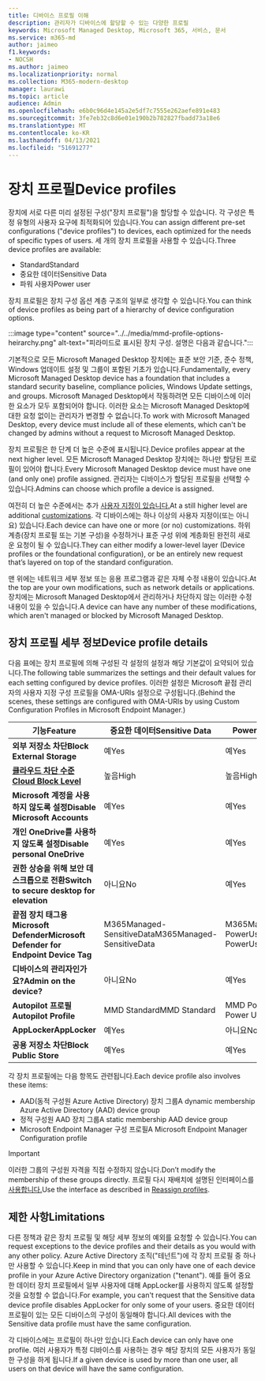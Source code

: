 ```yaml
---
title: 디바이스 프로필 이해
description: 관리자가 디바이스에 할당할 수 있는 다양한 프로필
keywords: Microsoft Managed Desktop, Microsoft 365, 서비스, 문서
ms.service: m365-md
author: jaimeo
f1.keywords:
- NOCSH
ms.author: jaimeo
ms.localizationpriority: normal
ms.collection: M365-modern-desktop
manager: laurawi
ms.topic: article
audience: Admin
ms.openlocfilehash: e6b0c96d4e145a2e5df7c7555e262aefe891e483
ms.sourcegitcommit: 3fe7eb32c8d6e01e190b2b782827fbadd73a18e6
ms.translationtype: MT
ms.contentlocale: ko-KR
ms.lasthandoff: 04/13/2021
ms.locfileid: "51691277"
---
```

# <a name="device-profiles"></a><span data-ttu-id="cdab0-104">장치 프로필</span><span class="sxs-lookup"><span data-stu-id="cdab0-104">Device profiles</span></span>

<span data-ttu-id="cdab0-105">장치에 서로 다른 미리 설정된 구성("장치 프로필")을 할당할 수 있습니다. 각 구성은 특정 유형의 사용자 요구에 최적화되어 있습니다.</span><span class="sxs-lookup"><span data-stu-id="cdab0-105">You can assign different pre-set configurations ("device profiles") to devices, each optimized for the needs of specific types of users.</span></span> <span data-ttu-id="cdab0-106">세 개의 장치 프로필을 사용할 수 있습니다.</span><span class="sxs-lookup"><span data-stu-id="cdab0-106">Three device profiles are available:</span></span>

- <span data-ttu-id="cdab0-107">Standard</span><span class="sxs-lookup"><span data-stu-id="cdab0-107">Standard</span></span>
- <span data-ttu-id="cdab0-108">중요한 데이터</span><span class="sxs-lookup"><span data-stu-id="cdab0-108">Sensitive Data</span></span>
- <span data-ttu-id="cdab0-109">파워 사용자</span><span class="sxs-lookup"><span data-stu-id="cdab0-109">Power user</span></span>

<span data-ttu-id="cdab0-110">장치 프로필은 장치 구성 옵션 계층 구조의 일부로 생각할 수 있습니다.</span><span class="sxs-lookup"><span data-stu-id="cdab0-110">You can think of device profiles as being part of a hierarchy of device configuration options.</span></span>

:::image type="content" source="../../media/mmd-profile-options-heirarchy.png" alt-text="피라미드로 표시된 장치 구성. 설명은 다음과 같습니다.":::

<span data-ttu-id="cdab0-112">기본적으로 모든 Microsoft Managed Desktop 장치에는 표준 보안 기준, 준수 정책, Windows 업데이트 설정 및 그룹이 포함된 기초가 있습니다.</span><span class="sxs-lookup"><span data-stu-id="cdab0-112">Fundamentally, every Microsoft Managed Desktop device has a foundation that includes a standard security baseline, compliance policies, Windows Update settings, and groups.</span></span> <span data-ttu-id="cdab0-113">Microsoft Managed Desktop에서 작동하려면 모든 디바이스에 이러한 요소가 모두 포함되어야 합니다. 이러한 요소는 Microsoft Managed Desktop에 대한 요청 없이는 관리자가 변경할 수 없습니다.</span><span class="sxs-lookup"><span data-stu-id="cdab0-113">To work with Microsoft Managed Desktop, every device must include all of these elements, which can't be changed by admins without a request to Microsoft Managed Desktop.</span></span>

<span data-ttu-id="cdab0-114">장치 프로필은 한 단계 더 높은 수준에 표시됩니다.</span><span class="sxs-lookup"><span data-stu-id="cdab0-114">Device profiles appear at the next higher level.</span></span> <span data-ttu-id="cdab0-115">모든 Microsoft Managed Desktop 장치에는 하나만 할당된 프로필이 있어야 합니다.</span><span class="sxs-lookup"><span data-stu-id="cdab0-115">Every Microsoft Managed Desktop device must have one (and only one) profile assigned.</span></span> <span data-ttu-id="cdab0-116">관리자는 디바이스가 할당된 프로필을 선택할 수 있습니다.</span><span class="sxs-lookup"><span data-stu-id="cdab0-116">Admins can choose which profile a device is assigned.</span></span>

<span data-ttu-id="cdab0-117">여전히 더 높은 수준에서는 추가 [사용자 지정이 있습니다.](customizing.md)</span><span class="sxs-lookup"><span data-stu-id="cdab0-117">At a still higher level are additional [customizations](customizing.md).</span></span> <span data-ttu-id="cdab0-118">각 디바이스에는 하나 이상의 사용자 지정이(또는 아니요) 있습니다.</span><span class="sxs-lookup"><span data-stu-id="cdab0-118">Each device can have one or more (or no) customizations.</span></span> <span data-ttu-id="cdab0-119">하위 계층(장치 프로필 또는 기본 구성)을 수정하거나 표준 구성 위에 계층화된 완전히 새로운 요청이 될 수 있습니다.</span><span class="sxs-lookup"><span data-stu-id="cdab0-119">They can either modify a lower-level layer (Device profiles or the foundational configuration),  or be an entirely new request that’s layered on top of the standard configuration.</span></span>

<span data-ttu-id="cdab0-120">맨 위에는 네트워크 세부 정보 또는 응용 프로그램과 같은 자체 수정 내용이 있습니다.</span><span class="sxs-lookup"><span data-stu-id="cdab0-120">At the top are your own modifications, such as network details or applications.</span></span> <span data-ttu-id="cdab0-121">장치에는 Microsoft Managed Desktop에서 관리하거나 차단하지 않는 이러한 수정 내용이 있을 수 있습니다.</span><span class="sxs-lookup"><span data-stu-id="cdab0-121">A device can have any number of these modifications, which aren't managed or blocked by Microsoft Managed Desktop.</span></span>


## <a name="device-profile-details"></a><span data-ttu-id="cdab0-122">장치 프로필 세부 정보</span><span class="sxs-lookup"><span data-stu-id="cdab0-122">Device profile details</span></span>

<span data-ttu-id="cdab0-123">다음 표에는 장치 프로필에 의해 구성된 각 설정의 설정과 해당 기본값이 요약되어 있습니다.</span><span class="sxs-lookup"><span data-stu-id="cdab0-123">The following table summarizes the settings and their default values for each setting configured by device profiles.</span></span> <span data-ttu-id="cdab0-124">이러한 설정은 Microsoft 끝점 관리자의 사용자 지정 구성 프로필을 OMA-URIs 설정으로 구성됩니다.</span><span class="sxs-lookup"><span data-stu-id="cdab0-124">(Behind the scenes, these settings are configured with OMA-URIs by using Custom Configuration Profiles in Microsoft Endpoint Manager.)</span></span>

| <span data-ttu-id="cdab0-125">기능</span><span class="sxs-lookup"><span data-stu-id="cdab0-125">Feature</span></span> | <span data-ttu-id="cdab0-126">중요한 데이터</span><span class="sxs-lookup"><span data-stu-id="cdab0-126">Sensitive Data</span></span> | <span data-ttu-id="cdab0-127">Power User</span><span class="sxs-lookup"><span data-stu-id="cdab0-127">Power User</span></span> | <span data-ttu-id="cdab0-128">Standard</span><span class="sxs-lookup"><span data-stu-id="cdab0-128">Standard</span></span> |
|-----------------------------------------------------------------------------------------------------------------------------------------------------------|----------------------------|------------------------|-----------------------|
| <span data-ttu-id="cdab0-129">**외부 저장소 차단**</span><span class="sxs-lookup"><span data-stu-id="cdab0-129">**Block External Storage**</span></span>                                                                                                                               | <span data-ttu-id="cdab0-130">예</span><span class="sxs-lookup"><span data-stu-id="cdab0-130">Yes</span></span>                       | <span data-ttu-id="cdab0-131">예</span><span class="sxs-lookup"><span data-stu-id="cdab0-131">Yes</span></span>                   | <span data-ttu-id="cdab0-132">아니요</span><span class="sxs-lookup"><span data-stu-id="cdab0-132">No</span></span>                   |
| <span data-ttu-id="cdab0-133">**[클라우드 차단 수준](https://docs.microsoft.com/graph/api/resources/intune-deviceconfig-defendercloudblockleveltype)**</span><span class="sxs-lookup"><span data-stu-id="cdab0-133">**[Cloud Block Level](https://docs.microsoft.com/graph/api/resources/intune-deviceconfig-defendercloudblockleveltype)**</span></span> | <span data-ttu-id="cdab0-134">높음</span><span class="sxs-lookup"><span data-stu-id="cdab0-134">High</span></span>                      | <span data-ttu-id="cdab0-135">높음</span><span class="sxs-lookup"><span data-stu-id="cdab0-135">High</span></span>                  | <span data-ttu-id="cdab0-136">높음</span><span class="sxs-lookup"><span data-stu-id="cdab0-136">High</span></span>                 |
| <span data-ttu-id="cdab0-137">**Microsoft 계정을 사용하지 않도록 설정**</span><span class="sxs-lookup"><span data-stu-id="cdab0-137">**Disable Microsoft Accounts**</span></span>                                                                                                                           | <span data-ttu-id="cdab0-138">예</span><span class="sxs-lookup"><span data-stu-id="cdab0-138">Yes</span></span>                       | <span data-ttu-id="cdab0-139">예</span><span class="sxs-lookup"><span data-stu-id="cdab0-139">Yes</span></span>                   | <span data-ttu-id="cdab0-140">아니요</span><span class="sxs-lookup"><span data-stu-id="cdab0-140">No</span></span>                   |
| <span data-ttu-id="cdab0-141">**개인 OneDrive를 사용하지 않도록 설정**</span><span class="sxs-lookup"><span data-stu-id="cdab0-141">**Disable personal OneDrive**</span></span>                                                                                                                            | <span data-ttu-id="cdab0-142">예</span><span class="sxs-lookup"><span data-stu-id="cdab0-142">Yes</span></span>                       | <span data-ttu-id="cdab0-143">예</span><span class="sxs-lookup"><span data-stu-id="cdab0-143">Yes</span></span>                   | <span data-ttu-id="cdab0-144">아니요</span><span class="sxs-lookup"><span data-stu-id="cdab0-144">No</span></span>                   |
| <span data-ttu-id="cdab0-145">**권한 상승을 위해 보안 데스크톱으로 전환**</span><span class="sxs-lookup"><span data-stu-id="cdab0-145">**Switch to secure desktop for elevation**</span></span>                                                                                                               | <span data-ttu-id="cdab0-146">아니요</span><span class="sxs-lookup"><span data-stu-id="cdab0-146">No</span></span>                        | <span data-ttu-id="cdab0-147">예</span><span class="sxs-lookup"><span data-stu-id="cdab0-147">Yes</span></span>                   | <span data-ttu-id="cdab0-148">아니요</span><span class="sxs-lookup"><span data-stu-id="cdab0-148">No</span></span>                   |
| <span data-ttu-id="cdab0-149">**끝점 장치 태그용 Microsoft Defender**</span><span class="sxs-lookup"><span data-stu-id="cdab0-149">**Microsoft Defender for Endpoint Device Tag**</span></span>                                                                                                           | <span data-ttu-id="cdab0-150">M365Managed-SensitiveData</span><span class="sxs-lookup"><span data-stu-id="cdab0-150">M365Managed-SensitiveData</span></span> | <span data-ttu-id="cdab0-151">M365Managed-PowerUser</span><span class="sxs-lookup"><span data-stu-id="cdab0-151">M365Managed-PowerUser</span></span> | <span data-ttu-id="cdab0-152">M365Managed-Standard</span><span class="sxs-lookup"><span data-stu-id="cdab0-152">M365Managed-Standard</span></span> |
| <span data-ttu-id="cdab0-153">**디바이스의 관리자인가요?**</span><span class="sxs-lookup"><span data-stu-id="cdab0-153">**Admin on the device?**</span></span>                                                                                                                                 | <span data-ttu-id="cdab0-154">아니요</span><span class="sxs-lookup"><span data-stu-id="cdab0-154">No</span></span>                        | <span data-ttu-id="cdab0-155">예</span><span class="sxs-lookup"><span data-stu-id="cdab0-155">Yes</span></span>                   | <span data-ttu-id="cdab0-156">아니요</span><span class="sxs-lookup"><span data-stu-id="cdab0-156">No</span></span>                   |
| <span data-ttu-id="cdab0-157">**Autopilot 프로필**</span><span class="sxs-lookup"><span data-stu-id="cdab0-157">**Autopilot Profile**</span></span>                                                                                                                                     | <span data-ttu-id="cdab0-158">MMD Standard</span><span class="sxs-lookup"><span data-stu-id="cdab0-158">MMD Standard</span></span>               | <span data-ttu-id="cdab0-159">MMD Power User</span><span class="sxs-lookup"><span data-stu-id="cdab0-159">MMD Power User</span></span>         | <span data-ttu-id="cdab0-160">MMD Standard</span><span class="sxs-lookup"><span data-stu-id="cdab0-160">MMD Standard</span></span>          |
| <span data-ttu-id="cdab0-161">**AppLocker**</span><span class="sxs-lookup"><span data-stu-id="cdab0-161">**AppLocker**</span></span>                                                                                                                                            | <span data-ttu-id="cdab0-162">예</span><span class="sxs-lookup"><span data-stu-id="cdab0-162">Yes</span></span>                       | <span data-ttu-id="cdab0-163">아니요</span><span class="sxs-lookup"><span data-stu-id="cdab0-163">No</span></span>                    | <span data-ttu-id="cdab0-164">아니요</span><span class="sxs-lookup"><span data-stu-id="cdab0-164">No</span></span>                   |
| <span data-ttu-id="cdab0-165">**공용 저장소 차단**</span><span class="sxs-lookup"><span data-stu-id="cdab0-165">**Block Public Store**</span></span>                                                                                                                                   | <span data-ttu-id="cdab0-166">예</span><span class="sxs-lookup"><span data-stu-id="cdab0-166">Yes</span></span>                       | <span data-ttu-id="cdab0-167">예</span><span class="sxs-lookup"><span data-stu-id="cdab0-167">Yes</span></span>                   | <span data-ttu-id="cdab0-168">아니요</span><span class="sxs-lookup"><span data-stu-id="cdab0-168">No</span></span>                   |

<span data-ttu-id="cdab0-169">각 장치 프로필에는 다음 항목도 관련됩니다.</span><span class="sxs-lookup"><span data-stu-id="cdab0-169">Each device profile also involves these items:</span></span>

- <span data-ttu-id="cdab0-170">AAD(동적 구성원 Azure Active Directory) 장치 그룹</span><span class="sxs-lookup"><span data-stu-id="cdab0-170">A dynamic membership Azure Active Directory (AAD) device group</span></span>
- <span data-ttu-id="cdab0-171">정적 구성원 AAD 장치 그룹</span><span class="sxs-lookup"><span data-stu-id="cdab0-171">A static membership AAD device group</span></span>
- <span data-ttu-id="cdab0-172">Microsoft Endpoint Manager 구성 프로필</span><span class="sxs-lookup"><span data-stu-id="cdab0-172">A Microsoft Endpoint Manager Configuration profile</span></span>

> [!IMPORTANT]
> <span data-ttu-id="cdab0-173">이러한 그룹의 구성원 자격을 직접 수정하지 않습니다.</span><span class="sxs-lookup"><span data-stu-id="cdab0-173">Don’t modify the membership of these groups directly.</span></span> <span data-ttu-id="cdab0-174">프로필 다시 재배치에 설명된 인터페이스를 [사용합니다.](../working-with-managed-desktop/change-device-profile.md)</span><span class="sxs-lookup"><span data-stu-id="cdab0-174">Use the interface as described in [Reassign profiles](../working-with-managed-desktop/change-device-profile.md).</span></span>

## <a name="limitations"></a><span data-ttu-id="cdab0-175">제한 사항</span><span class="sxs-lookup"><span data-stu-id="cdab0-175">Limitations</span></span>

<span data-ttu-id="cdab0-176">다른 정책과 같은 장치 프로필 및 해당 세부 정보의 예외를 요청할 수 있습니다.</span><span class="sxs-lookup"><span data-stu-id="cdab0-176">You can request exceptions to the device profiles and their details as you would with any other policy.</span></span> <span data-ttu-id="cdab0-177">Azure Active Directory 조직("테넌트")에 각 장치 프로필 중 하나만 사용할 수 있습니다.</span><span class="sxs-lookup"><span data-stu-id="cdab0-177">Keep in mind that you can only have one of each device profile in your Azure Active Directory organization ("tenant").</span></span> <span data-ttu-id="cdab0-178">예를 들어 중요한 데이터 장치 프로필에서 일부 사용자에 대해 AppLocker를 사용하지 않도록 설정할 것을 요청할 수 없습니다.</span><span class="sxs-lookup"><span data-stu-id="cdab0-178">For example, you can't request that the Sensitive data device profile disables AppLocker for only some of your users.</span></span> <span data-ttu-id="cdab0-179">중요한 데이터 프로필이 있는 모든 디바이스의 구성이 동일해야 합니다.</span><span class="sxs-lookup"><span data-stu-id="cdab0-179">All devices with the Sensitive data profile must have the same configuration.</span></span>

<span data-ttu-id="cdab0-180">각 디바이스에는 프로필이 하나만 있습니다.</span><span class="sxs-lookup"><span data-stu-id="cdab0-180">Each device can only have one profile.</span></span> <span data-ttu-id="cdab0-181">여러 사용자가 특정 디바이스를 사용하는 경우 해당 장치의 모든 사용자가 동일한 구성을 하게 됩니다.</span><span class="sxs-lookup"><span data-stu-id="cdab0-181">If a given device is used by more than one user, all users on that device will have the same configuration.</span></span>
